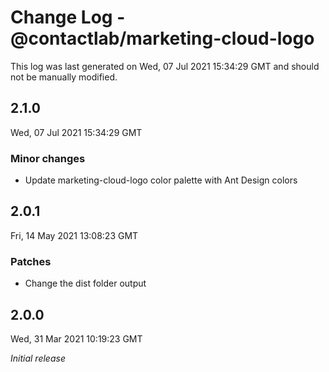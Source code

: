 # Change Log - @contactlab/marketing-cloud-logo

This log was last generated on Wed, 07 Jul 2021 15:34:29 GMT and should not be manually modified.

## 2.1.0
Wed, 07 Jul 2021 15:34:29 GMT

### Minor changes

- Update marketing-cloud-logo color palette with Ant Design colors

## 2.0.1
Fri, 14 May 2021 13:08:23 GMT

### Patches

- Change the dist folder output

## 2.0.0
Wed, 31 Mar 2021 10:19:23 GMT

_Initial release_

